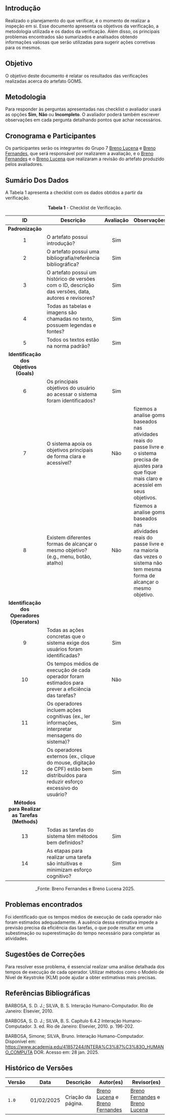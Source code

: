 ## Introdução

Realizado o planejamento do que verificar, é o momento de realizar a inspeção em si. Esse documento apresenta os objetivos da verificação, a metodologia utilizada e os dados da verificação. Além disso, os principais problemas encontrados são sumarizados e analisados obtendo informações valiosas que serão utilizadas para sugerir ações corretivas para os mesmos.

## Objetivo

O objetivo deste documento é relatar os resultados das verificações realizadas acerca do artefato GOMS.

## Metodologia

 Para responder às perguntas apresentadas nas checklist o avaliador usará as opções **Sim**, **Não** ou **Incompleto**. O avaliador poderá também escrever observações em cada pergunta detalhando pontos que achar necessários.

## Cronograma e Participantes

Os participantes serão os integrantes do Grupo 7 [Breno Lucena](https://github.com/BrenoLUCO) e [Breno Fernandes](https://github.com/Brenofrds), que será responsável por realizarem a avaliação, e o [Breno Fernandes](https://github.com/Brenofrds) e o [Breno Lucena](https://github.com/BrenoLUCO) que realizaram a revisão do artefato produzido pelos avaliadores.

## Sumário Dos Dados

A Tabela 1 apresenta a checklist com os dados obtidos a partir da verificação.

<center>

**Tabela 1** - Checklist de Verificação.

|   ID   | Descrição                                                                                     | Avaliação  | Observações          |
|:------:|-----------------------------------------------------------------------------------------------|:----------:|-----------------------|
| **Padronização** |                                                                                     |            |                       |
|   1    | O artefato possui introdução?                                                                 |      Sim   |                       |
|   2    | O artefato possui uma bibliografia/referência bibliográfica?                                  |     Sim  |                       |
|   3    | O artefato possui um histórico de versões com o ID, descrição das versões, data, autores e revisores? |       Sim  |                       |
|   4    | Todas as tabelas e imagens são chamadas no texto, possuem legendas e fontes?                  |      Sim   |                       |
|   5    | Todos os textos estão na norma padrão?                                                        |     Sim    |                       |
| **Identificação dos Objetivos (Goals)** |                                                           |            |                       |
|   6   | Os principais objetivos do usuário ao acessar o sistema foram identificados?                 |   Sim      |                       |
|   7   | O sistema apoia os objetivos principais de forma clara e acessível?                          |    Não    |          fizemos a analise goms baseados nas atividades reais do passe livre e o sistema precisa de ajustes para que fique mais claro e acessíel em seus objetivos.
|   8   | Existem diferentes formas de alcançar o mesmo objetivo? (e.g., menu, botão, atalho)          |   Não     |             fizemos a analise goms baseados nas atividades reais do passe livre e na maioria das vezes o sistema não tem mesma forma de alcançar o mesmo objetivo.
| **Identificação dos Operadores (Operators)** |                                                     |            |                       |
|   9   | Todas as ações concretas que o sistema exige dos usuários foram identificadas?               |     Sim       |                       |
|   10   | Os tempos médios de execução de cada operador foram estimados para prever a eficiência das tarefas? |     Não       |                       |
|   11   | Os operadores incluem ações cognitivas (ex., ler informações, interpretar mensagens do sistema)? |     Sim       |                       |
|   12   | Os operadores externos (ex., clique do mouse, digitação de CPF) estão bem distribuídos para reduzir esforço excessivo do usuário? |        Sim    |                       |
| **Métodos para Realizar as Tarefas (Methods)** |                                                  |            |                       |
|   13   | Todas as tarefas do sistema têm métodos bem definidos?                                        |   Sim         |                       |
|   14   | As etapas para realizar uma tarefa são intuitivas e minimizam esforço cognitivo?             |   Sim         |                       |



_Fonte: Breno Fernandes e Breno Lucena 2025.

</center>

## Problemas encontrados

Foi identificado que os tempos médios de execução de cada operador não foram estimados adequadamente. A ausência dessa estimativa impede a previsão precisa da eficiência das tarefas, o que pode resultar em uma subestimação ou superestimação do tempo necessário para completar as atividades.




## Sugestões de Correções

Para resolver esse problema, é essencial realizar uma análise detalhada dos tempos de execução de cada operador. Utilizar métodos como o Modelo de Nível de Keystroke (KLM) pode ajudar a obter estimativas mais precisas.



## Referências Bibliográficas

BARBOSA, S. D. J.; SILVA, B. S. Interação Humano-Computador. Rio de Janeiro: Elsevier, 2010.

BARBOSA, S. D. J.; SILVA, B. S. Capítulo 6.4.2 Interação Humano-Computador. 3. ed. Rio de Janeiro: Elsevier, 2010. p. 196-202.

BARBOSA, Simone; SILVA, Bruno. Interação Humano-Computador. Disponível em: 
https://www.academia.edu/41857244/INTERA%C3%87%C3%83O_HUMANO_COMPUTA
 DOR. Acesso em: 28 jan. 2025. 


## Histórico de Versões

| Versão | Data       | Descrição              | Autor(es)                                        | Revisor(es)                                    |
| ------ | ---------- | ---------------------- | ------------------------------------------------ | ---------------------------------------------- |
| `1.0`  | 01/02/2025 | Criação da página.     | [Breno Lucena](https://github.com/BrenoLUCO) e [Breno Fernandes](https://github.com/Brenofrds)     | [Breno Fernandes](https://github.com/Brenofrds) e [Breno Lucena](https://github.com/BrenoLUCO)|